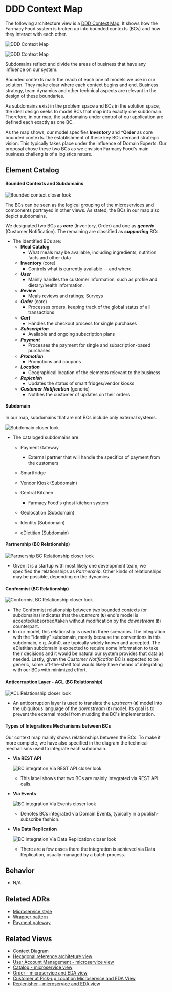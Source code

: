 # DDD Context Map

<!-- Short description of the scope and nature of this architecture view. --> 

The following architecture view is a [DDD Context Map](https://learning.oreilly.com/library/view/patterns-principles-and/9781118714706/c07.xhtml). 
It shows how the Farmacy Food system is broken up into bounded contexts (BCs) and how they interact with each other. 

![DDD Context Map](../images/ddd-context-map.png)

![DDD Context Map](../images/ddd-context-map-key.png)


Subdomains reflect and divide the areas of business that have any influence on our system.

Bounded contexts mark the reach of each one of models we use in our solution. They make
clear where each context begins and end. Business strategy, team dynamics and other technical
aspects are relevant in the design of these boundaries.

As subdomains exist in the problem space and BCs in the solution space, the ideal design
seeks to model BCs that map into exactly one subdomain. Therefore, in our map, the subdomains
under control of our application are defined each exactly as one BC. 

As the map shows, our model specifies ***Inventory*** and ***Order** as core bounded contexts.
the establishment of these key BCs demand strategic vision. This typically takes place under
the influence of Domain Experts. Our proposal chose these two BCs as we envision Farmacy Food's
main business challeng is of a logistics nature.

## Element Catalog 


#### Bounded Contexts and Subdomains

![Bounded context closer look](../images/ddd-context-map-bc-inventory-close.png)

The BCs can be seen as the logical grouping of the microservices and components portrayed in other views.
As stated, the BCs in our map also depict subdomains.

We designated two BCs as **_core_** (Inventory, Order) and one as **_generic_** (Customer Notification). The
 remaining are classified as **_supporting_** BCs.

- The identified BCs are:
    - **Meal Catalog**
        - What meals may be available, including ingredients, nutrition facts and other data
    - **Inventory** (core)
        - Controls what is currently available -- and where.
    - **_User_**
        - Mainly handles the customer information, such as profile and dietary/health information.
    - **_Review_**
        - Meals reviews and ratings; Surveys
    - **_Order_** (core)
        - Processes orders, keeping track of the global status of all transactions
    - **_Cart_**
        - Handles the checkout process for single purchases
    - **_Subscription_**
        - Available and ongoing subscription plans
    - **_Payment_**
        - Processes the payment for single and subscription-based purchases
    - **_Promotion_**
        - Promotions and coupons
    - **_Location_**
        - Geographical location of the elements relevant to the business
    - **_Replenish_**
        - Updates the status of smart fridges/vendor kiosks
    - **_Customer Notification_** (generic)
        - Notifies the customer of updates on their orders 

#### Subdomain

In our map, subdomains that are not BCs include only external systems.

![Subdomain closer look](../images/ddd-context-map-subdomain.png)

- The cataloged subdomains are:
    - Payment Gateway
        - External partner that will handle the specifics of payment from the customers
    - Smartfridge
        <!-- - Our system:
            - Posts or updates a purchase order on the Smart Fridge system: consumer identification; meals and quantities; smart fridge location; date and time range availability
                - Done after a customer places, edits or cancels an order for smart fridge pick up
            - Query pick up and purchase transactions 
                - Done periodically to find out about picked up orders and ad hoc purchases
                - Can be combined or replaced with a push notification mechanism, if the smart fridge system has that ability
            - Query inventory levels of one or more fridges
                - Done when the customer is searching for meal availability per location
            - Update fridge inventory 
                - Done after the replenisher replenishes a fridge or confirms stock after visual inspection
            - Query fridge status
            - Update fridge status
                - Done after the replenisher detects an issue or change of status in a fridge -->
        
    - Vendor Kiosk (Subdomain)
        <!-- - Post or update a purchase order: consumer identification; meals and quantities; vendor store location; date and time range availability 
            - Done after a customer places, edits or cancels an order for vendor kiosk pick up
        - Query pick up and purchase transactions 
            - Done periodically to find out about picked up orders and ad hoc purchases
            - Can be combined or replaced with a push notification mechanism, if the vendor POS system has that ability -->
        
    - Central Kitchen
        - Farmacy Food's ghost kitchen system
    - Geolocation (Subdomain)
    - Identity (Subdomain)
    - eDietitian (Subdomain)


#### Partnership (BC Relationship)
![Partnership BC Relationship closer look](../images/ddd-context-map-relationship-conformist.png)
- Given it is a startup with most likely one development team, we specified the
relationships as *Partnership*. Other kinds of relationships may be possible, depending on the dynamics.

#### Conformist (BC Relationship)
![Conformist BC Relationship closer look](../images/ddd-context-map-relationship-conformist.png)
- The Conformist relationship between two bounded contexts (or subdomains) indicates that the _upstream_ (**`U`**) end's
model is accepted/absorbed/taken without modification by the _downstream_ (**`D`**) counterpart.
- In our model, this relationship is used in three scenarios. The integration with the "Identity"
subdomain, mostly because the conventions in this subdomain, e.g. Auth0, are typically widely known and accepted.
The eDietitian subdomain is expected to require some information to take their decisions and it would be
natural our system provides that data as needed. Lastly, given the *Customer Notification* BC is expected
to be generic, some off-the-shelf tool would likely have means of integrating with our BCs with minimized effort.

#### Anticorruption Layer - ACL (BC Relationship)
![ACL Relationship closer look](../images/ddd-context-map-relationship-acl.png)
- An anticorruption layer is used to translate the _upstream_ (**`U`**) model into the ubiquitous language
of the _downstream_ (**`D`**) model. Its goal is to prevent the external model from mudding the BC's implementation.    

#### Types of Integrations Mechanisms between BCs

Our context map mainly shows relationships between the BCs. To make it more complete,
we have also specified in the diagram the technical mechanisms used to integrate each subdomain.

- **Via REST API**
    
    ![BC integration Via REST API closer look](../images/ddd-context-map-bc-via-rest-api.png)
    - This label shows that two BCs are mainly integrated via REST API calls.
- **Via Events**

    ![BC integration Via Events closer look](../images/ddd-context-map-bc-via-events.png)
    - Denotes BCs integrated via Domain Events, typically in a publish-subscribe fashion.

- **Via Data Replication**
    
    ![BC integration Via Data Replication closer look](../images/ddd-context-map-bc-via-data-replication.png)
    - There are a few cases there the integration is achieved via Data Replication, usually managed
    by a batch process.

## Behavior
- N/A.
 
## Related ADRs 
- [Microservice style](../ADRs/ADR001-microservice-style.md)
- [Wrapper pattern](../ADRs/ADR004-wrapper-pattern.md)
- [Payment gateway](../ADRs/ADR002-payment-gateway.md)

<!--
- [AWS as the cloud provider](../ADRs/ADR006-aws-as-cloud-provider.md)
- [BFF pattern](../ADRs/ADR002-bff-pattern.md)cu
- [CQRS pattern](../ADRs/ADR005-cqrs-pattern.md)

-->

## Related Views
- [Context Diagram](context-diagram.md)
- [Hexagonal reference architeture view](hexagonal-reference-architecture.md)
- [User Account Management - microservice view](user-account-mgmt-microservice-view.md)
- [Catalog - microservice view](catalog-microservice-view.md)
- [Order - microservice and EDA view](order-microservice-eda-view.md)
- [Customer at Pick-up Location Microservice and EDA View](customer-pickup-microservice-eda-view.md)
- [Replenisher - microservice and EDA view](replenish-microservice-eda-view.md)

<!--
- [AWS Deployment view](aws-deployment-view.md)
--> 
